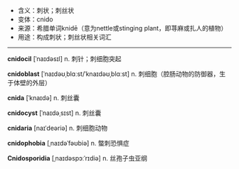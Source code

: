 - <span class="definition">含义：刺状；刺丝状</span>
- <span class="definition">变体：cnido</span>
- <span class="definition">来源：希腊单词knidē（意为nettle或stinging plant，即荨麻或扎人的植物）</span>
- <span class="definition">用途：构成刺状；刺丝状相关词汇</span>

---

<span class="vocabulary">**cnidocil**</span> [ˈnaɪdəsɪl] n. 刺针；刺细胞突起

<span class="vocabulary">**cnidoblast**</span> [ˈnaɪdəʊˌblɑːst/ˈknaɪdəʊˌblɑːst] n. 刺细胞（腔肠动物的防御器，生于体壁的外层）

<span class="vocabulary">**cnida**</span> [ˈknaɪdə] n. 刺丝囊  

<span class="vocabulary">**cnidocyst**</span> [ˈnaɪdəˌsɪst] n. 刺丝囊

<span class="vocabulary">**cnidaria**</span> [naɪˈdeəriə] n. 刺细胞动物  

<span class="vocabulary">**cnidophobia**</span> [ˌnaɪdəˈfəʊbiə] n. 螫刺恐惧症

<span class="vocabulary">**Cnidosporidia**</span> [ˌnaɪdəspɔːˈrɪdiə] n. 丝孢子虫亚纲

